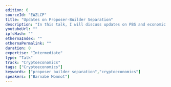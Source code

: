 ```yaml
---
edition: 6
sourceId: "EWZLCP"
title: "Updates on Proposer-Builder Separation"
description: "In this talk, I will discuss updates on PBS and economic models for validators, builders, searchers and users."
youtubeUrl: ""
ipfsHash: ""
ethernaIndex: ""
ethernaPermalink: ""
duration: 0
expertise: "Intermediate"
type: "Talk"
track: "Cryptoeconomics"
tags: ["Cryptoeconomics"]
keywords: ["proposer builder separation","cryptoeconomics"]
speakers: ["Barnabé Monnot"]
---
```

